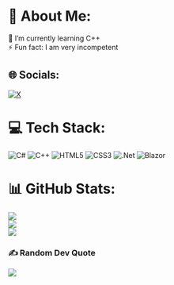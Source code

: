 # 💫 About Me:
🌱 I’m currently learning C++
<br>
⚡ Fun fact: I am very incompetent

## 🌐 Socials:
[![X](https://img.shields.io/badge/X-black.svg?logo=X&logoColor=white)](https://x.com/l) 

# 💻 Tech Stack:
![C#](https://img.shields.io/badge/c%23-%23239120.svg?style=flat&logo=csharp&logoColor=white) ![C++](https://img.shields.io/badge/c++-%2300599C.svg?style=flat&logo=c%2B%2B&logoColor=white) ![HTML5](https://img.shields.io/badge/html5-%23E34F26.svg?style=flat&logo=html5&logoColor=white) ![CSS3](https://img.shields.io/badge/css3-%231572B6.svg?style=flat&logo=css3&logoColor=white) ![.Net](https://img.shields.io/badge/.NET-5C2D91?style=flat&logo=.net&logoColor=white) ![Blazor](https://img.shields.io/badge/blazor-%235C2D91.svg?style=flat&logo=blazor&logoColor=white)
# 📊 GitHub Stats:
![](https://github-readme-stats.vercel.app/api/top-langs/?username=lul-v3&theme=gruvbox&hide_border=false&include_all_commits=true&count_private=true&layout=compact) <br>
![](https://github-readme-streak-stats.herokuapp.com/?user=lul-v3&theme=gruvbox&hide_border=false)<br/>
![](https://github-readme-stats.vercel.app/api?username=lul-v3&theme=gruvbox&hide_border=false&include_all_commits=true&count_private=true)<br/>

### ✍️ Random Dev Quote
![](https://quotes-github-readme.vercel.app/api?type=horizontal&theme=radical)

<!-- Proudly created with GPRM ( https://gprm.itsvg.in ) -->
